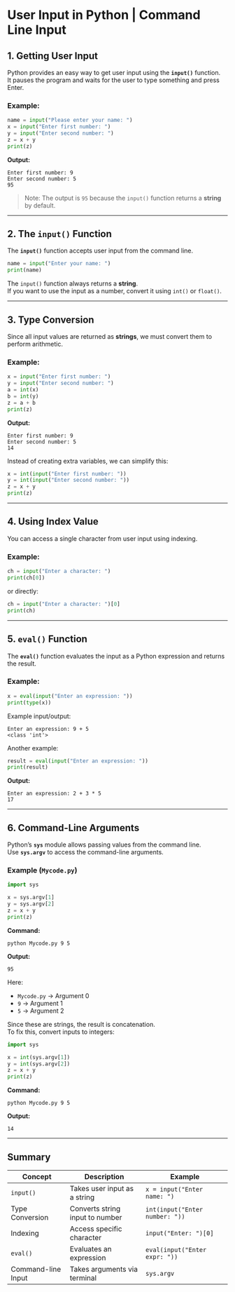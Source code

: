 # User Input in Python | Command Line Input


## 1. Getting User Input  

Python provides an easy way to get user input using the **`input()`** function.  
It pauses the program and waits for the user to type something and press Enter.  

### Example:
```python
name = input("Please enter your name: ")
x = input("Enter first number: ")
y = input("Enter second number: ")
z = x + y
print(z)
```

**Output:**
```
Enter first number: 9  
Enter second number: 5  
95
```

> Note: The output is `95` because the `input()` function returns a **string** by default.  


---


## 2. The `input()` Function  

The **`input()`** function accepts user input from the command line.  

```python
name = input("Enter your name: ")
print(name)
```

The `input()` function always returns a **string**.  
If you want to use the input as a number, convert it using `int()` or `float()`.


---


## 3. Type Conversion  

Since all input values are returned as **strings**, we must convert them to perform arithmetic.  

### Example:
```python
x = input("Enter first number: ")
y = input("Enter second number: ")
a = int(x)
b = int(y)
z = a + b
print(z)
```

**Output:**
```
Enter first number: 9  
Enter second number: 5  
14
```

Instead of creating extra variables, we can simplify this:

```python
x = int(input("Enter first number: "))
y = int(input("Enter second number: "))
z = x + y
print(z)
```


---


## 4. Using Index Value  

You can access a single character from user input using indexing.

### Example:
```python
ch = input("Enter a character: ")
print(ch[0])
```

or directly:

```python
ch = input("Enter a character: ")[0]
print(ch)
```


---


## 5. `eval()` Function  

The **`eval()`** function evaluates the input as a Python expression and returns the result.  

### Example:
```python
x = eval(input("Enter an expression: "))
print(type(x))
```

Example input/output:
```
Enter an expression: 9 + 5
<class 'int'>
```

Another example:
```python
result = eval(input("Enter an expression: "))
print(result)
```

**Output:**
```
Enter an expression: 2 + 3 * 5
17
```


---


## 6. Command-Line Arguments  

Python’s **`sys`** module allows passing values from the command line.  
Use **`sys.argv`** to access the command-line arguments.

### Example (`Mycode.py`)
```python
import sys

x = sys.argv[1]
y = sys.argv[2]
z = x + y
print(z)
```

**Command:**
```
python Mycode.py 9 5
```

**Output:**
```
95
```

Here:
- `Mycode.py` → Argument 0  
- `9` → Argument 1  
- `5` → Argument 2  

Since these are strings, the result is concatenation.  
To fix this, convert inputs to integers:

```python
import sys

x = int(sys.argv[1])
y = int(sys.argv[2])
z = x + y
print(z)
```

**Command:**
```
python Mycode.py 9 5
```

**Output:**
```
14
```


---


## Summary  

| Concept | Description | Example |
|----------|--------------|----------|
| `input()` | Takes user input as a string | `x = input("Enter name: ")` |
| Type Conversion | Converts string input to number | `int(input("Enter number: "))` |
| Indexing | Access specific character | `input("Enter: ")[0]` |
| `eval()` | Evaluates an expression | `eval(input("Enter expr: "))` |
| Command-line Input | Takes arguments via terminal | `sys.argv` |

